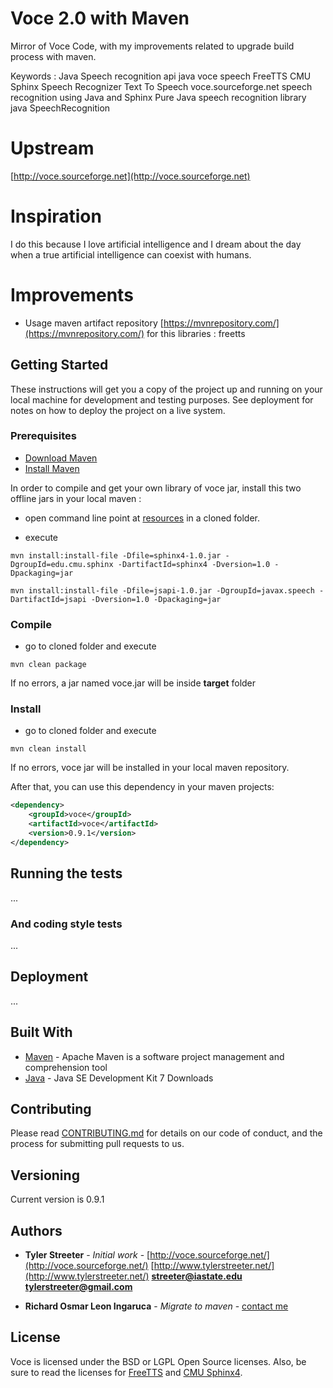 # Voce 2.0 with Maven

Mirror of Voce Code, with my improvements related to upgrade build process with maven. 

Keywords : Java Speech recognition api java voce speech FreeTTS CMU Sphinx Speech Recognizer Text To Speech voce.sourceforge.net speech recognition using Java and Sphinx Pure Java speech recognition library java SpeechRecognition 

# Upstream 

[http://voce.sourceforge.net](http://voce.sourceforge.net)

# Inspiration

I do this because I love artificial intelligence and I dream about the day when a true artificial intelligence can coexist with humans.

# Improvements

* Usage maven artifact repository [https://mvnrepository.com/](https://mvnrepository.com/) for this libraries : freetts

## Getting Started

These instructions will get you a copy of the project up and running on your local machine for development and testing purposes. See deployment for notes on how to deploy the project on a live system.

### Prerequisites

- [Download Maven](http://maven.apache.org/download.cgi)
- [Install Maven](http://maven.apache.org/install.html)

In order to compile and get your own library of voce jar, install this two offline jars in your local maven :

- open command line point at [resources](https://github.com/jrichardsz/voce/offline-jars) in a cloned folder.

- execute


```
mvn install:install-file -Dfile=sphinx4-1.0.jar -DgroupId=edu.cmu.sphinx -DartifactId=sphinx4 -Dversion=1.0 -Dpackaging=jar

mvn install:install-file -Dfile=jsapi-1.0.jar -DgroupId=javax.speech -DartifactId=jsapi -Dversion=1.0 -Dpackaging=jar

```

### Compile

- go to cloned folder and execute

```
mvn clean package
```

If no errors, a jar named voce.jar will be inside **target** folder

### Install

- go to cloned folder and execute

```
mvn clean install
```

If no errors, voce jar will be installed in your local maven repository.

After that, you can use this dependency in your maven projects:

```xml
<dependency>
	<groupId>voce</groupId>
	<artifactId>voce</artifactId>
	<version>0.9.1</version>
</dependency>
```


## Running the tests

...


### And coding style tests

...


## Deployment

...

## Built With

* [Maven](https://www.apache.org/) - Apache Maven is a software project management and comprehension tool
* [Java](http://www.oracle.com/technetwork/java/javase/downloads/jdk7-downloads-1880260.html) - Java SE Development Kit 7 Downloads

## Contributing

Please read [CONTRIBUTING.md](https://gist.github.com/PurpleBooth/b24679402957c63ec426) for details on our code of conduct, and the process for submitting pull requests to us.

## Versioning

Current version is 0.9.1

## Authors

* **Tyler Streeter** - *Initial work* - [http://voce.sourceforge.net/](http://voce.sourceforge.net/) [http://www.tylerstreeter.net/](http://www.tylerstreeter.net/) **streeter@iastate.edu** **tylerstreeter@gmail.com**

* **Richard Osmar Leon Ingaruca** - *Migrate to maven* - [contact me](http://jrichardsz.weebly.com/contact.html)

## License

Voce is licensed under the BSD or LGPL Open Source licenses.  Also, be sure to read the licenses for [FreeTTS](http://freetts.sourceforge.net/docs/index.php) and [CMU Sphinx4](http://cmusphinx.sourceforge.net/wiki/tutorialsphinx4).

